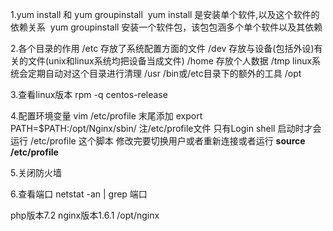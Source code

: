 1.yum install 和 yum groupinstall
​	yum install 是安装单个软件,以及这个软件的依赖关系
​	yum groupinstall	安装一个软件包，该包包涵多个单个软件以及其依赖

2.各个目录的作用
	  /etc        存放了系统配置方面的文件 
	  /dev      存放与设备(包括外设)有关的文件(unix和linux系统均把设备当成文件) 
	 /home   存放个人数据
	/tmp       linux系统会定期自动对这个目录进行清理 
   /usr        /bin或/etc目录下的额外的工具 
   /opt

3.查看linux版本
 rpm -q centos-release 

4.配置环境变量
	vim /etc/profile
	末尾添加 export PATH=$PATH:/opt/Nginx/sbin/ 
注/etc/profile文件  只有Login shell 启动时才会运行 /etc/profile 这个脚本 修改完要切换用户或者重新连接或者运行 **source /etc/profile** 

5.关闭防火墙

6.查看端口
	 netstat -an | grep 端口 





php版本7.2
nginx版本1.6.1 /opt/nginx
